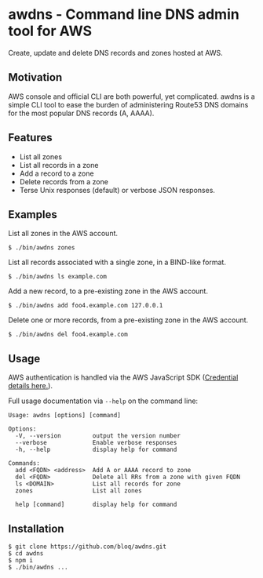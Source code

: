 
# awdns - Command line DNS admin tool for AWS

Create, update and delete DNS records and zones hosted at AWS.

## Motivation

AWS console and official CLI are both powerful, yet complicated.   awdns
is a simple CLI tool to ease the burden of administering Route53 DNS
domains for the most popular DNS records (A, AAAA).

## Features

* List all zones
* List all records in a zone
* Add a record to a zone
* Delete records from a zone
* Terse Unix responses (default) or verbose JSON responses.

## Examples

List all zones in the AWS account.
```
$ ./bin/awdns zones
```

List all records associated with a single zone, in a BIND-like format.
```
$ ./bin/awdns ls example.com
```

Add a new record, to a pre-existing zone in the AWS account.
```
$ ./bin/awdns add foo4.example.com 127.0.0.1
```

Delete one or more records, from a pre-existing zone in the AWS account.
```
$ ./bin/awdns del foo4.example.com
```

## Usage

AWS authentication is handled via the AWS JavaScript SDK ([Credential details here.](https://docs.aws.amazon.com/sdk-for-javascript/v2/developer-guide/setting-credentials-node.html)).

Full usage documentation via `--help` on the command line:
```
Usage: awdns [options] [command]

Options:
  -V, --version         output the version number
  --verbose             Enable verbose responses
  -h, --help            display help for command

Commands:
  add <FQDN> <address>  Add A or AAAA record to zone
  del <FQDN>            Delete all RRs from a zone with given FQDN
  ls <DOMAIN>           List all records for zone
  zones                 List all zones

  help [command]        display help for command
```

## Installation

```
$ git clone https://github.com/bloq/awdns.git
$ cd awdns
$ npm i
$ ./bin/awdns ...

